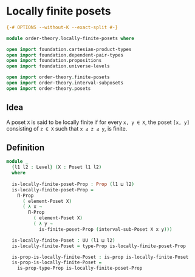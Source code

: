 # Locally finite posets

```agda
{-# OPTIONS --without-K --exact-split #-}

module order-theory.locally-finite-posets where

open import foundation.cartesian-product-types
open import foundation.dependent-pair-types
open import foundation.propositions
open import foundation.universe-levels

open import order-theory.finite-posets
open import order-theory.interval-subposets
open import order-theory.posets
```

## Idea

A poset `X` is said to be locally finite if for every `x, y ∈ X`, the poset `[x, y]` consisting of `z ∈ X` such that `x ≤ z ≤ y`, is finite.

## Definition

```agda
module _
  {l1 l2 : Level} (X : Poset l1 l2)
  where
  
  is-locally-finite-poset-Prop : Prop (l1 ⊔ l2)
  is-locally-finite-poset-Prop =
    Π-Prop
      ( element-Poset X)
      ( λ x →
        Π-Prop
          ( element-Poset X)
          ( λ y →
            is-finite-poset-Prop (interval-sub-Poset X x y)))

  is-locally-finite-Poset : UU (l1 ⊔ l2)
  is-locally-finite-Poset = type-Prop is-locally-finite-poset-Prop

  is-prop-is-locally-finite-Poset : is-prop is-locally-finite-Poset
  is-prop-is-locally-finite-Poset =
    is-prop-type-Prop is-locally-finite-poset-Prop
```
